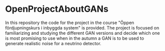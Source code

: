 # OpenProjectAboutGANs

In this repository the code for the project in the course "Öppen fördjupningskurs i inbyggda system" is provided. The project is focused on familiarizing and studying the different GAN versions and decide which one is most promising to use when in the autumn a GAN is to be used to generate realistic noise for a neutrino detector.
